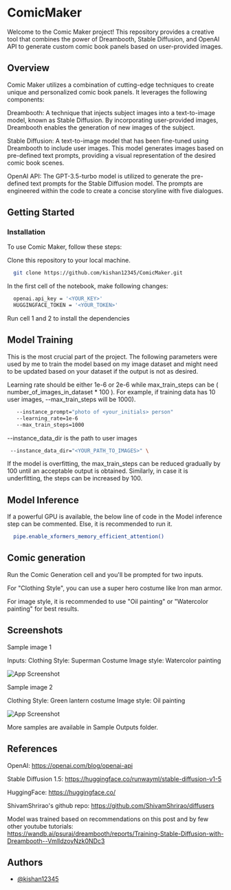 # ComicMaker

Welcome to the Comic Maker project! This repository provides a creative tool that combines the power of Dreambooth, Stable Diffusion, and OpenAI API to generate custom comic book panels based on user-provided images.


## Overview

Comic Maker utilizes a combination of cutting-edge techniques to create unique and personalized comic book panels. It leverages the following components:

Dreambooth: A technique that injects subject images into a text-to-image model, known as Stable Diffusion. By incorporating user-provided images, Dreambooth enables the generation of new images of the subject.

Stable Diffusion: A text-to-image model that has been fine-tuned using Dreambooth to include user images. This model generates images based on pre-defined text prompts, providing a visual representation of the desired comic book scenes.

OpenAI API: The GPT-3.5-turbo model is utilized to generate the pre-defined text prompts for the Stable Diffusion model. The prompts are engineered within the code to create a concise storyline with five dialogues.


## Getting Started

### Installation

To use Comic Maker, follow these steps:

Clone this repository to your local machine.

```bash
  git clone https://github.com/kishan12345/ComicMaker.git
```
In the first cell of the notebook, make following changes: 
```bash
  openai.api_key = '<YOUR_KEY>'
  HUGGINGFACE_TOKEN = '<YOUR_TOKEN>'
```
       
Run cell 1 and 2 to install the dependencies

## Model Training

This is the most crucial part of the project. The following parameters were used by me to train the model based on my image dataset and might need to be updated based on your dataset if the output is not as desired.

Learning rate should be either 1e-6 or 2e-6 while max_train_steps can be ( number_of_images_in_dataset * 100 ). For example, if training data has 10 user images, --max_train_steps will be 1000).

```bash
   --instance_prompt="photo of <your_initials> person" 
   --learning_rate=1e-6 
   --max_train_steps=1000
```
--instance_data_dir is the path to user images

  ```bash
   --instance_data_dir="<YOUR_PATH_TO_IMAGES>" \
```
If the model is overfitting, the max_train_steps can be reduced gradually by 100 until an acceptable output is obtained. Similarly, in case it is underfitting, the steps can be increased by 100.

## Model Inference

If a powerful GPU is available, the below line of code in the Model inference step can be commented. Else, it is recommended to run it.

```bash 
  pipe.enable_xformers_memory_efficient_attention()
```

## Comic generation

Run the Comic Generation cell and you'll be prompted for two inputs.

For "Clothing Style", you can use a super hero costume like Iron man armor.

For image style, it is recommended to use "Oil painting" or "Watercolor painting" for best results.


## Screenshots

Sample image 1

Inputs:
Clothing Style: Superman Costume
Image style: Watercolor painting

![App Screenshot](https://i.imgur.com/wzJ8gcL.jpg)

Sample image 2

Clothing Style: Green lantern costume
Image style: Oil painting

![App Screenshot](https://i.imgur.com/aACPtaG.jpg)

More samples are available in Sample Outputs folder.


## References

OpenAI: https://openai.com/blog/openai-api

Stable Diffusion 1.5: https://huggingface.co/runwayml/stable-diffusion-v1-5

HuggingFace: https://huggingface.co/

ShivamShrirao's github repo: https://github.com/ShivamShrirao/diffusers

Model was trained based on recommendations on this post and by few other youtube tutorials: https://wandb.ai/psuraj/dreambooth/reports/Training-Stable-Diffusion-with-Dreambooth--VmlldzoyNzk0NDc3


## Authors

- [@kishan12345](https://github.com/kishan12345)
